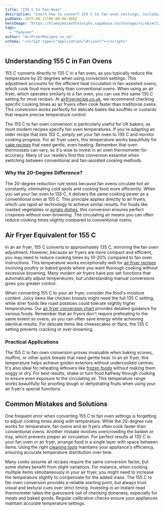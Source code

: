 ```yaml
---
title: "155 C to Fan Oven"
description: "Learn how to convert 155 C to fan oven settings, including air fryer equivalents and perfect cooking times for UK kitchens."
pubDate: 2025-08-11T00:00:00.000Z
heroImage: "https://klueoymssxwfnxsvcyhv.supabase.co/storage/v1/object/public/md/155-c-to-fan-oven-ac5acf9a.png"
tags:
  - "fanoven"
author: "AirFryerRecipes.co.uk"
schema: "<script type=\"application/ld+json\"></script>"
---
```


<h2>Understanding 155 C in Fan Ovens</h2>
<p>155 C converts directly to 135 C in a fan oven, as you typically reduce the temperature by 20 degrees when using convection settings. This adjustment accounts for the efficient heat circulation in fan-assisted ovens, which cook food more evenly than conventional ovens. When using an air fryer, which operates similarly to a fan oven, you can use this same 135 C setting for most recipes. At <a href=https://www.airfryerrecipe.co.uk>airfryerrecipe.co.uk</a>, we recommend checking specific cooking times as air fryers often cook faster than traditional ovens. This conversion works perfectly for delicate bakes like soufflés or custards that require precise temperature control.</p>

<p>The 155 C to fan oven conversion is particularly useful for UK bakers, as most modern recipes specify fan oven temperatures. If you're adapting an older recipe that lists 155 C, simply set your fan oven to 135 C and monitor cooking progress. For air fryer users, this temperature works beautifully for <a href=https://www.airfryerrecipe.co.uk/recipe-category/cakes>cake recipes</a> that need gentle, even heating. Remember that oven thermostats can vary, so it's wise to invest in an oven thermometer for accuracy. Many of our readers find this conversion essential when switching between conventional and fan-assisted cooking methods.</p>

<h3>Why the 20-Degree Difference?</h3>
<p>The 20-degree reduction rule exists because fan ovens circulate hot air constantly, eliminating cold spots and cooking food more efficiently. When you set your fan oven to 135 C, it delivers the same cooking power as a conventional oven at 155 C. This principle applies directly to air fryers, which use rapid air technology to achieve similar results. For foods like roasted vegetables or <a href=https://www.airfryerrecipe.co.uk/recipe-category/potatoes>potato dishes</a>, this conversion ensures perfect crispness without over-browning. The circulating air means you can often reduce cooking times slightly compared to conventional ovens.</p>

<h2>Air Fryer Equivalent for 155 C</h2>
<p>In an air fryer, 155 C converts to approximately 135 C, mirroring the fan oven adjustment. However, because air fryers are more compact and efficient, you may need to reduce cooking times by 10-20% compared to fan oven instructions. This temperature works exceptionally well for <a href=https://www.airfryerrecipe.co.uk/recipes>air fryer recipes</a> involving poultry or baked goods where you want thorough cooking without excessive browning. Many modern air fryers have pre-set functions that automatically adjust temperatures, but understanding manual conversions gives you greater control.</p>

<p>When converting 155 C to your air fryer, consider the food's moisture content. Juicy items like chicken breasts might need the full 135 C setting, while drier foods like roast potatoes could tolerate slightly higher temperatures. Our <a href=https://www.airfryerrecipe.co.uk/air-fryer-conversion-chart>air fryer conversion chart</a> provides detailed guidance for various foods. Remember that air fryers don't require preheating to the same extent as ovens, so you can often save energy while achieving identical results. For delicate items like cheesecakes or flans, the 135 C setting prevents cracking or over-browning.</p>

<h3>Practical Applications</h3>
<p>The 155 C to fan oven conversion proves invaluable when baking scones, muffins, or other quick breads that need gentle heat. In an air fryer, this temperature helps achieve golden exteriors without undercooked centres. It's also ideal for reheating leftovers like <a href=https://www.airfryerrecipe.co.uk/recipe-category/frozen-foods>frozen foods</a> without making them soggy or dry. For best results, shake or turn food halfway through cooking to ensure even exposure to the circulating air. This temperature range works beautifully for proofing dough or dehydrating fruits when using your air fryer's special functions.</p>

<h2>Common Mistakes and Solutions</h2>
<p>One frequent error when converting 155 C to fan oven settings is forgetting to adjust cooking times along with temperature. While the 20-degree rule works for temperature, fan ovens and air fryers often cook faster than conventional ovens. Another mistake involves overcrowding the basket or tray, which prevents proper air circulation. For perfect results at 135 C in your fan oven or air fryer, arrange food in a single layer with space between items. Using the right <a href=https://www.airfryerrecipe.co.uk/air-fryer-cleaner>cleaning tools</a> maintains your appliance's efficiency, ensuring accurate temperature distribution over time.</p>

<p>Many cooks assume all recipes require the same conversion factor, but some dishes benefit from slight variations. For instance, when cooking multiple items simultaneously in your air fryer, you might need to increase the temperature slightly to compensate for the added mass. The 155 C to fan oven conversion provides a reliable starting point, but always trust visual and textural cues over strict timing. Investing in an instant-read thermometer takes the guesswork out of checking doneness, especially for meats and baked goods. Regular calibration checks ensure your appliances maintain accurate temperature settings.</p>